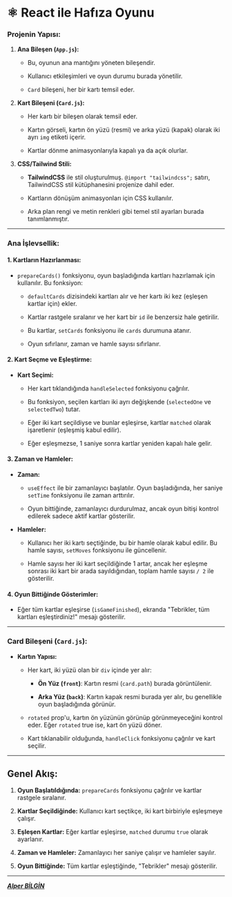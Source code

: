 # ⚛️ React ile Hafıza Oyunu

### **Projenin Yapısı:**

1.  **Ana Bileşen (`App.js`):**

    - Bu, oyunun ana mantığını yöneten bileşendir.

    - Kullanıcı etkileşimleri ve oyun durumu burada yönetilir.

    - `Card` bileşeni, her bir kartı temsil eder.

2.  **Kart Bileşeni (`Card.js`):**

    - Her kartı bir bileşen olarak temsil eder.

    - Kartın görseli, kartın ön yüzü (resmi) ve arka yüzü (kapak) olarak iki ayrı `img` etiketi içerir.

    - Kartlar dönme animasyonlarıyla kapalı ya da açık olurlar.

3.  **CSS/Tailwind Stili:**

    - **TailwindCSS** ile stil oluşturulmuş. `@import "tailwindcss";` satırı, TailwindCSS stil kütüphanesini projenize dahil eder.

    - Kartların dönüşüm animasyonları için CSS kullanılır.

    - Arka plan rengi ve metin renkleri gibi temel stil ayarları burada tanımlanmıştır.

---

### **Ana İşlevsellik:**

#### **1. Kartların Hazırlanması:**

- `prepareCards()` fonksiyonu, oyun başladığında kartları hazırlamak için kullanılır. Bu fonksiyon:

  - `defaultCards` dizisindeki kartları alır ve her kartı iki kez (eşleşen kartlar için) ekler.

  - Kartlar rastgele sıralanır ve her kart bir `id` ile benzersiz hale getirilir.

  - Bu kartlar, `setCards` fonksiyonu ile `cards` durumuna atanır.

  - Oyun sıfırlanır, zaman ve hamle sayısı sıfırlanır.

#### **2. Kart Seçme ve Eşleştirme:**

- **Kart Seçimi:**

  - Her kart tıklandığında `handleSelected` fonksiyonu çağrılır.

  - Bu fonksiyon, seçilen kartları iki ayrı değişkende (`selectedOne` ve `selectedTwo`) tutar.

  - Eğer iki kart seçildiyse ve bunlar eşleşirse, kartlar `matched` olarak işaretlenir (eşleşmiş kabul edilir).

  - Eğer eşleşmezse, 1 saniye sonra kartlar yeniden kapalı hale gelir.

#### **3. Zaman ve Hamleler:**

- **Zaman:**

  - `useEffect` ile bir zamanlayıcı başlatılır. Oyun başladığında, her saniye `setTime` fonksiyonu ile zaman arttırılır.

  - Oyun bittiğinde, zamanlayıcı durdurulmaz, ancak oyun bitişi kontrol edilerek sadece aktif kartlar gösterilir.

- **Hamleler:**

  - Kullanıcı her iki kartı seçtiğinde, bu bir hamle olarak kabul edilir. Bu hamle sayısı, `setMoves` fonksiyonu ile güncellenir.

  - Hamle sayısı her iki kart seçildiğinde 1 artar, ancak her eşleşme sonrası iki kart bir arada sayıldığından, toplam hamle sayısı `/ 2` ile gösterilir.

#### **4. Oyun Bittiğinde Gösterimler:**

- Eğer tüm kartlar eşleşirse (`isGameFinished`), ekranda "Tebrikler, tüm kartları eşleştirdiniz!" mesajı gösterilir.

---

### **Card Bileşeni (`Card.js`):**

- **Kartın Yapısı:**

  - Her kart, iki yüzü olan bir `div` içinde yer alır:

    - **Ön Yüz (`front`)**: Kartın resmi (`card.path`) burada görüntülenir.

    - **Arka Yüz (`back`)**: Kartın kapak resmi burada yer alır, bu genellikle oyun başladığında görünür.

  - `rotated` prop'u, kartın ön yüzünün görünüp görünmeyeceğini kontrol eder. Eğer `rotated` true ise, kart ön yüzü döner.

  - Kart tıklanabilir olduğunda, `handleClick` fonksiyonu çağrılır ve kart seçilir.

---

## **Genel Akış:**

1.  **Oyun Başlatıldığında:** `prepareCards` fonksiyonu çağrılır ve kartlar rastgele sıralanır.

2.  **Kartlar Seçildiğinde:** Kullanıcı kart seçtikçe, iki kart birbiriyle eşleşmeye çalışır.

3.  **Eşleşen Kartlar:** Eğer kartlar eşleşirse, `matched` durumu `true` olarak ayarlanır.

4.  **Zaman ve Hamleler:** Zamanlayıcı her saniye çalışır ve hamleler sayılır.

5.  **Oyun Bittiğinde:** Tüm kartlar eşleştiğinde, "Tebrikler" mesajı gösterilir.

---

**_[Alper BİLGİN](https://github.com/Alper-Bilgin)_**
